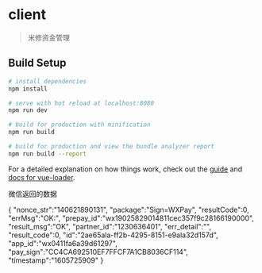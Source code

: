 # client

> 米修资金管理

## Build Setup

```bash
# install dependencies
npm install

# serve with hot reload at localhost:8080
npm run dev

# build for production with minification
npm run build

# build for production and view the bundle analyzer report
npm run build --report
```

For a detailed explanation on how things work, check out the [guide](http://vuejs-templates.github.io/webpack/) and [docs for vue-loader](http://vuejs.github.io/vue-loader).

微信返回的数据

{
"nonce_str":"140621890131",
"package":"Sign=WXPay",
"resultCode":0,
"errMsg":"OK:",
"prepay_id":"wx19025829014811cec357f9c28166190000",
"result_msg":"OK",
"partner_id":"1230636401",
"err_detail":"",
"result_code":0,
"id":"2ae65ala-ff2b-4295-8151-e9ala32d157d",
"app_id":"wx0411fa6a39d61297",
"pay_sign":"CC4CA692510EF7FFCF7A1CB8036CF114",
"timestamp":"1605725909"
}

